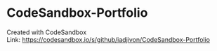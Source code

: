 # CodeSandbox-Portfolio
Created with CodeSandbox
<br> 
Link: https://codesandbox.io/s/github/iadjivon/CodeSandbox-Portfolio
